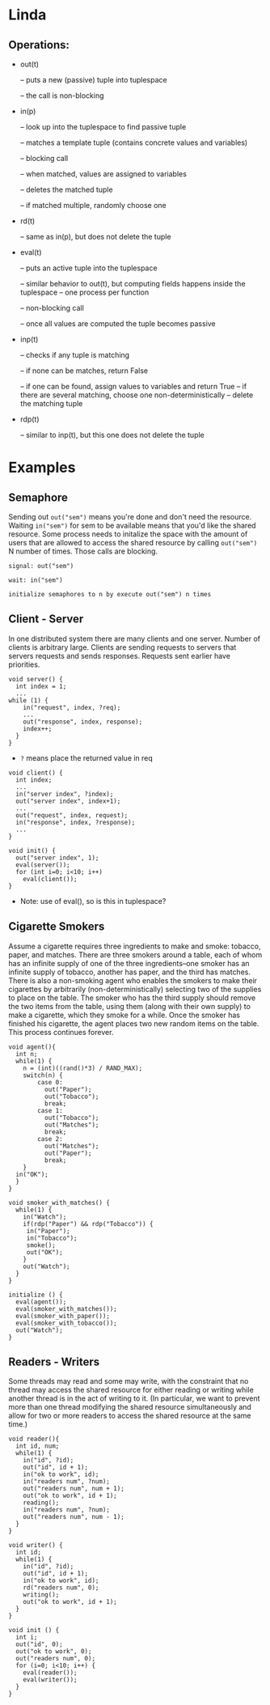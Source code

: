 # Linda

## Operations:

- out(t)
  
  – puts a new (passive) tuple into tuplespace

  – the call is non-blocking

- in(p)

  – look up into the tuplespace to find passive tuple

  – matches a template tuple (contains concrete values and variables) 
  
  – blocking call

  – when matched, values are assigned to variables

  – deletes the matched tuple

  – if matched multiple, randomly choose one

- rd(t)

  – same as in(p), but does not delete the tuple

- eval(t)

  – puts an active tuple into the tuplespace

  – similar behavior to out(t), but computing fields happens inside the tuplespace – one process per function

  – non-blocking call

  – once all values are computed the tuple becomes passive

- inp(t)

  – checks if any tuple is matching

  – if none can be matches, return False

  – if one can be found, assign values to variables and return True – if there are several matching, choose one non-deterministically – delete the matching tuple

- rdp(t)

  – similar to inp(t), but this one does not delete the tuple



# Examples


## Semaphore
Sending out ```out("sem")``` means you're done and don't need the resource. Waiting ```in("sem")``` for sem to be available means that you'd like the shared resource. Some process needs to initalize the space with the amount of users that are allowed to access the shared resource by calling ```out("sem")``` N number of times. Those calls are blocking.
```
signal: out("sem")

wait: in("sem")

initialize semaphores to n by execute out("sem") n times
```

## Client - Server
In one distributed system there are many clients and one server. Number of clients is arbitrary large. Clients are sending requests to servers that servers requests and sends responses. Requests sent earlier have priorities.

```
void server() {
  int index = 1;
  ...
while (1) {
    in("request", index, ?req);
    ...
    out("response", index, response);
    index++;
  } 
}
```
- ```?``` means place the returned value in req

```
void client() {
  int index;
  ...
  in("server index", ?index);
  out("server index", index+1);
  ...
  out("request", index, request);
  in("response", index, ?response);
  ...
}
```

```
void init() {
  out("server index", 1);
  eval(server());
  for (int i=0; i<10; i++)
    eval(client());
}
```
- Note: use of eval(), so is this in tuplespace?

## Cigarette Smokers
Assume a cigarette requires three ingredients to make and smoke: tobacco, paper, and matches. There are three smokers around a table, each of whom has an infinite supply of one of the three ingredients–one smoker has an infinite supply of tobacco, another has paper, and the third has matches. There is also a non-smoking agent who enables the smokers to make their cigarettes by arbitrarily (non-deterministically) selecting two of the supplies to place on the table. The smoker who has the third supply should remove the two items from the table, using them (along with their own supply) to make a cigarette, which they smoke for a while. Once the smoker has finished his cigarette, the agent places two new random items on the table. This process continues forever.

```
void agent(){
  int n;
  while(1) {
    n = (int)((rand()*3) / RAND_MAX);
    switch(n) {
        case 0:
          out("Paper");
          out("Tobacco");
          break;
        case 1:
          out("Tobacco");
          out("Matches");
          break;
        case 2: 
          out("Matches");
          out("Paper");
          break;
    }
  in("OK"); 
  }
}
```

```
void smoker_with_matches() {
  while(1) {
    in("Watch");
    if(rdp("Paper") && rdp("Tobacco")) {
     in("Paper");
     in("Tobacco");
     smoke();
     out("OK");
    }
    out("Watch");
  }
}
```

```
initialize () {
  eval(agent());
  eval(smoker_with_matches());
  eval(smoker_with_paper());
  eval(smoker_with_tobacco());
  out("Watch");
}
```

## Readers - Writers
Some threads may read and some may write, with the constraint that no thread may access the shared resource for either reading or writing while another thread is in the act of writing to it. (In particular, we want to prevent more than one thread modifying the shared resource simultaneously and allow for two or more readers to access the shared resource at the same time.)

```
void reader(){
  int id, num;
  while(1) {
    in("id", ?id);
    out("id", id + 1);
    in("ok to work", id);
    in("readers num", ?num);
    out("readers num", num + 1);
    out("ok to work", id + 1);
    reading();
    in("readers num", ?num);
    out("readers num", num - 1);
  } 
}
```

```
void writer() {
  int id;
  while(1) {
    in("id", ?id);
    out("id", id + 1);
    in("ok to work", id);
    rd("readers num", 0);
    writing();
    out("ok to work", id + 1);
  } 
}
```

```
void init () {
  int i;
  out("id", 0);
  out("ok to work", 0);
  out("readers num", 0);
  for (i=0; i<10; i++) {
    eval(reader());
    eval(writer());
  }
}
```